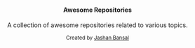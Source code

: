 <h4 align='center'>Awesome Repositories</h4>

<p align='center'>A collection of awesome repositories related to various topics. </p>

<div align="center">
  <sub>Created by
  <a href="https://twitter.com/jashanbansal078">Jashan Bansal</a> 
</div>


